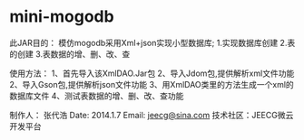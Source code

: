 mini-mogodb
===========

此JAR目的：
       模仿mogodb采用Xml+json实现小型数据库;
        1.实现数据库创建
        2.表的创建
        3.表数据的增、删、改、查


使用方法：
1、首先导入该XmlDAO.Jar包
2、导入Jdom包,提供解析xml文件功能
2、导入Gson包,提供解析json文件功能
3、用XmlDAO类里的方法生成一个xml的数据库文件
4、测试表数据的增、删、改、查功能

制作人： 张代浩
Date:   2014.1.7
Email:  jeecg@sina.com
技术社区：JEECG微云开发平台
